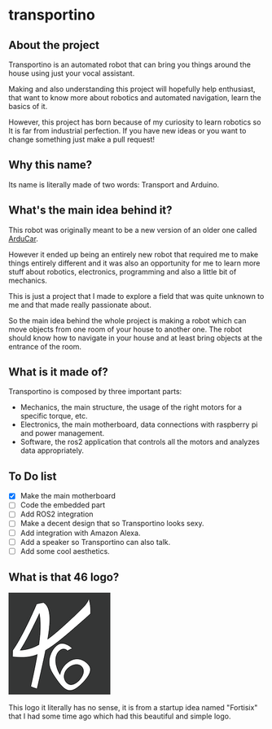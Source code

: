 # transportino

## About the project

Transportino is an automated robot that can bring you things around the house using just your vocal assistant.

Making and also understanding this project will hopefully help enthusiast, that want to know more about robotics and automated navigation, learn the basics of it.

However, this project has born because of my curiosity to learn robotics so It is far from industrial perfection. If you have new ideas or you want to change something just make a pull request!

## Why this name?

Its name is literally made of two words: Transport and Arduino. 

## What's the main idea behind it?

This robot was originally meant to be a new version of an older one called [ArduCar](https://github.com/mattsays/arducar).

However it ended up being an entirely new robot that required me to make things entirely different and it was also an opportunity for me to learn more stuff about robotics, electronics, programming and also a little bit of mechanics.

This is just a project that I made to explore a field that was quite unknown to me and that made really passionate about.

So the main idea behind the whole project is making a robot which can move objects from one room of your house to another one.
The robot should know how to navigate in your house and at least bring objects at the entrance of the room.

## What is it made of?

Transportino is composed by three important parts:
- Mechanics, the main structure, the usage of the right motors for a specific torque, etc.
- Electronics, the main motherboard, data connections with raspberry pi and power management.
- Software, the ros2 application that controls all the motors and analyzes data appropriately.

## To Do list

- [X] Make the main motherboard
- [ ] Code the embedded part
- [ ] Add ROS2 integration
- [ ] Make a decent design that so Transportino looks sexy.
- [ ] Add integration with Amazon Alexa.
- [ ] Add a speaker so Transportino can also talk.
- [ ] Add some cool aesthetics.

## What is that 46 logo?

![fortisix](https://github.com/mattsays/transportino/blob/main/images/46.png?raw=true)

This logo it literally has no sense, it is from a startup idea named "Fortisix" that I had some time ago which had this beautiful and simple logo.